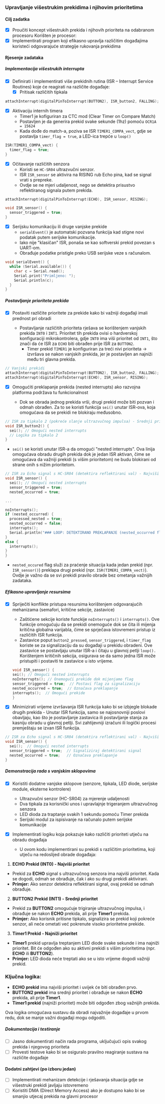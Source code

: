 ### Upravljanje višestrukim prekidima i njihovim prioritetima  

#### Cilj zadatka  
- [x] Proučiti koncept višestrukih prekida i njihovih prioriteta na odabranom procesoru
      Korišten je procesor: 
- [x] Implementirati program koji efikasno upravlja različitim događajima koristeći odgovarajuće strategije rukovanja prekidima  

#### Rjesenje zadataka  

##### Implementacija višestrukih interrupta  
- [x] Definirati i implementirati više prekidnih rutina (ISR – Interrupt Service Routines) koje će reagirati na različite događaje:  
  - [x] Pritisak različitih tipkala  
```cpp
attachInterrupt(digitalPinToInterrupt(BUTTON2), ISR_button2, FALLING);
```
  - [x] Aktivaciju internih timera
      - Timer1 je kofiguriran za CTC mod (Clear Timer on Compare Match)
      - Postavljen je da generira prekid svake sekunde (1hz) pomoću `OCR1A = 15624`
      - Kada dođe do match-a, poziva se ISR `TIMER1_COMPA_vect`, gdje se postavlja `timer_flag = true`, a LED-ica trepće u `loop()`

```cpp
ISR(TIMER1_COMPA_vect) {
  timer_flag = true;
}

```
  - [x] Očitavanje različitih senzora
      - Koristi se `HC-SR04` ultrazvučni senzor.
      - ISR `ISR_sensor` se aktivira na RISING rub Echo pina, kad se signal vrati s prepreke.
      - Ovdje se ne mjeri udaljenost, nego se detektira prisustvo reflektiranog signala putem prekida.
```cpp
attachInterrupt(digitalPinToInterrupt(ECHO), ISR_sensor, RISING);

void ISR_sensor() {
  sensor_triggered = true;
}

```  
  - [x] Serijsku komunikaciju ili druge vanjske prekide
      - `serialEvent()` je automatski pozvana funkcija kad stigne novi podatak putem serijske komunikacije.
      - Iako nije "klasičan" ISR, ponaša se kao softverski prekid povezan s UART-om.
      - Obrađuje podatke pristigle preko USB serijske veze s računalom.
```cpp
void serialEvent() {
  while (Serial.available()) {
    char c = Serial.read();
    Serial.print("Primljeno: ");
    Serial.println(c);
  }
}

```

##### Postavljanje prioriteta prekida  
- [x] Postaviti različite prioritete za prekide kako bi važniji događaji imali prednost pri obradi
      
   - Postavljanje različitih prioriteta rješava se korištenjem vanjskih prekida `INT0` i `INT1`. Prioritet tih prekida ovisi o hardverskoj konfiguraciji mikrokontrolera, gdje `INT0` ima viši prioritet od `INT1`, što znači da će ISR za `ECHO` biti obrađen prije ISR za `BUTTON2`.
      - Timer prekid `TIMER1` je konfiguriran za treći nivi prioriteta -> izvršava se nakon vanjskih prekida, jer je postavljen an najniži među tri glavna prekida.
```cpp
// Vanjski prekidi
attachInterrupt(digitalPinToInterrupt(BUTTON2), ISR_button2, FALLING); // INT1
attachInterrupt(digitalPinToInterrupt(ECHO), ISR_sensor, RISING);      // INT0
```
      
- [x] Omogućiti preklapanje prekida (nested interrupts) ako razvojna platforma podržava tu funkcionalnost
      
   - Dok se obrada jednog prekida vrši, drugi prekid može biti pozvan i odmah obrađen. Za to se koristi funkcija `sei()` unutar ISR-ova, koja omogućava da se prekidi ne blokiraju međusobno.
```cpp
// ISR za tipkalo 2 (pokreće slanje ultrazvučnog impulsa) - Srednji prioritet
void ISR_button2() {
  sei(); // Omogući nested interrupts
  // Logika za tipkalo 2
}
```
- `sei()` se koristi unutar ISR-a da omogući "nested interrupts". Ova linija omogućava obradu drugih prekida dok je jedan ISR aktivan, čime se omogućava da važniji prekidi (s višim prioritetom) ne budu blokirani od strane onih s nižim prioritetom.

```cpp
// ISR za Echo signal s HC-SR04 (detektira reflektirani val) - Najviši prioritet
void ISR_sensor() {
  sei(); // Omogući nested interrupts
  sensor_triggered = true;
  nested_occurred = true;

...

noInterrupts();
if (nested_occurred) {
  processed_nested = true;
  nested_occurred = false;
  interrupts();
  Serial.println("### LOOP: DETEKTIRANO PREKLAPANJE (nested_occurred flag) ###");
}
else {
  interrupts();
}
}
```
- `nested_occured` flag služi za praćenje situacija kada jedan prekid (npr. `ISR_sensor()`) preklapa drugi prekid (npr. `ISR(TIMER1_COMPA_vect)`). Ovdje je važno da se svi prekidi pravilo obrade bez ometanja važnijih zadataka.



##### Efikasno upravljanje resursima  
- [x] Spriječiti konflikte pristupa resursima korištenjem odgovarajućih mehanizama (semafori, kritične sekcije, zastavice)

   - Zaštićene sekcije koriste funckije `noInterrupts()` i `interrupts()`. Ove funkcije omogućuju da se prekidi onemoguće dok se čita ili mijenja kritična globalna varijabla, čime se sprječava istovremeni pristup iz različitih ISR funkcija.
   - Zastavice poput `button2_pressed`, `sensor_triggered`, i `timer_flag` koriste se za signalizaciju da su događaji u prekidu obradeni. Ove zastavice se postavljaju unutar ISR-a i čitaju u glavnoj petlji `loop().` Korištenjem kritičnih sekcija, osigurava se da samo jedna ISR može pristupiti i postaviti te zastavice u isto vrijeme.

  ```cpp
  void ISR_sensor() {
  sei(); // Omogući nested interrupts
  noInterrupts(); // Onemogući prekide dok mijenjamo flag
  sensor_triggered = true;  // Postavi flag za signalizaciju
  nested_occurred = true;  // Označava preklapanje
  interrupts();  // Omogući prekide
  }
  ```


- [x] Minimizirati vrijeme izvršavanja ISR funkcija kako bi se izbjegle blokade drugih prekida
      - Unutar ISR funkcija, samo se najosnovniji poslovi obavljaju, kao što je postavljanje zastavica ili postavljanje stanja za kasniju obradu u glavnoj petlji. Svi zahtijevniji izračuni ili logički procesi  premještaju se izvan ISR funkcija.
```cpp
// ISR za Echo signal s HC-SR04 (detektira reflektirani val) - Najviši prioritet
void ISR_sensor() {
  sei();  // Omogući nested interrupts
  sensor_triggered = true;  // Signaliziraj detektirani signal
  nested_occurred = true;   // Označava preklapanje
}
```



##### Demonstracija rada s vanjskim sklopovima  
- [x] Koristiti dodatne vanjske sklopove (senzore, tipkala, LED diode, serijske module, eksterne kontrolere)
   - Ultrazvučni senzor (HC-SR04) za mjerenje udaljenosti
   - Dva tipkala za korisnički unos i upravlajnje trigeranjem ultrazvučnog senzora
   - LED dioda za traptanje svakih 1 sekundu pomoću Timer prekida
   - Serijski modul za ispisivanje na računalo putem serijske komunikacije


- [x] Implementirati logiku koja pokazuje kako različiti prioriteti utječu na obradu događaja
    - U ovom kodu implementirani su prekidi s različitim prioritetima, koji utječu na redoslijed obrade događaja:

 1. **ECHO Prekid (INT0) - Najviši prioritet**
   - Prekid za **ECHO** signal s ultrazvučnog senzora ima najviši prioritet. Kada se dogodi, odmah se obrađuje, čak i ako su drugi prekidi aktivirani.
   - **Primjer:** Ako senzor detektira reflektirani signal, ovaj prekid se odmah obrađuje.

 2. **BUTTON2 Prekid (INT1) - Srednji prioritet**
   - Prekid za **BUTTON2** omogućuje trigiranje ultrazvučnog impulsa, i obrađuje se nakon **ECHO** prekida, ali prije **Timer1** prekida.
   - **Primjer:** Ako korisnik pritisne tipkalo, signalizira se prekid koji pokreće senzor, ali neće ometati već pokrenute visoko prioritetne prekide.

 3. **Timer1 Prekid - Najniži prioritet**
   - **Timer1** prekid upravlja treptanjem LED diode svake sekunde i ima najniži prioritet. Bit će odgođen ako su aktivni prekidi s višim prioritetima (npr. **ECHO** ili **BUTTON2**).
   - **Primjer:** LED dioda neće treptati ako se u isto vrijeme dogodi važniji prekid.

### Ključna logika:
- **ECHO prekid** ima najviši prioritet i uvijek će biti obrađen prvo.
- **BUTTON2 prekid** ima srednji prioritet i obrađuje se nakon **ECHO** prekida, ali prije **Timer1**.
- **Timer1 prekid** (najniži prioritet) može biti odgođen zbog važnijih prekida.

Ova logika omogućava sustavu da obradi najvažnije događaje u prvom redu, dok se manje važni događaji mogu odgoditi.

##### Dokumentacija i testiranje  
- [ ] Jasno dokumentirati način rada programa, uključujući opis svakog prekida i njegovog prioriteta  
- [ ] Provesti testove kako bi se osiguralo pravilno reagiranje sustava na različite događaje  

#### Dodatni zahtjevi (po izboru jedan)  
- [ ] Implementirati mehanizam detekcije i rješavanja situacija gdje se višestruki prekidi javljaju istovremeno  
- [ ] Koristiti DMA (Direct Memory Access) ako je dostupno kako bi se smanjio utjecaj prekida na glavni procesor  
